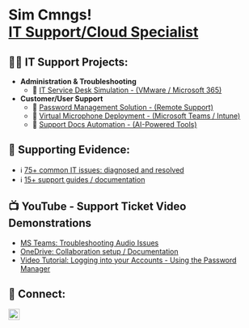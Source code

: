<h1>Sim Cmngs! <br/><a href="https://github.com/simcmngs">IT Support/Cloud Specialist</a></h1>

<h2>🐱‍💻 IT Support Projects:</h2>

- <b>Administration & Troubleshooting</b>
  - 💬 [IT Service Desk Simulation - (VMware / Microsoft 365)](https://github.com/SimCmngs/ITSupport-TrainingSimualtion)
- <b>Customer/User Support </b>
  - 🛅 [Password Management Solution - (Remote Support)](https://github.com/SimCmngs/PasswordManager-Implementation)
  - 📲 [Virtual Microphone Deployment - (Microsoft Teams / Intune)](https://github.com/SimCmngs/MSTeamsVirtualMic-AppDeployment)
  - 📝 [Support Docs Automation - (AI-Powered Tools)](https://github.com/SimCmngs/SupportDocs-AI-Automation)

<h2>🧿 Supporting Evidence:</h2>

- ℹ [75+ common IT issues: diagnosed and resolved](https://github.com/SimCmngs/IT-IssuesDiagnosedAndResolved)
- ℹ [15+ support guides / documentation](https://github.com/SimCmngs/UserSupportGuides)

<h2>📺 YouTube - Support Ticket Video Demonstrations</h2>

- [MS Teams: Troubleshooting Audio Issues](https://youtu.be/qudKhUeyLH0)
- [OneDrive: Collaboration setup / Documentation](https://youtu.be/JdyWYHMRDXc)
- [Video Tutorial: Logging into your Accounts - Using the Password Manager](https://youtu.be/6g3I2nGUg50)

<h2> 🤳 Connect:</h2>

[<img align="left" alt="JoshMadakor | YouTube" width="22px" src="https://cdn.jsdelivr.net/npm/simple-icons@v3/icons/youtube.svg" />][youtube]

[youtube]: https://www.youtube.com/@SimCmngs/playlists

<!--
**simcmngs/simcmngs** is a ✨ _special_ ✨ repository because its `README.md` (this file) appears on your GitHub profile.

Here are some ideas to get you started:

- 🔭 I’m currently working on ...
- 🌱 I’m currently learning ...
- 👯 I’m looking to collaborate on ...
- 🤔 I’m looking for help with ...
- 💬 Ask me about ...
- 📫 How to reach me: ...
- 😄 Pronouns: ...
- ⚡ Fun fact: ...
-->
